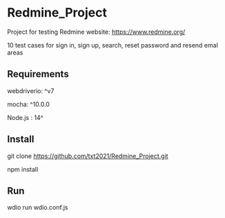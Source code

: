 # Redmine_Project
Project for testing Redmine website: https://www.redmine.org/

10 test cases for sign in, sign up, search, reset password and resend emal areas

## Requirements
webdriverio: ^v7

mocha: ^10.0.0

Node.js : 14^

## Install
git clone https://github.com/txt2021/Redmine_Project.git

npm install 

## Run
wdio run wdio.conf.js
